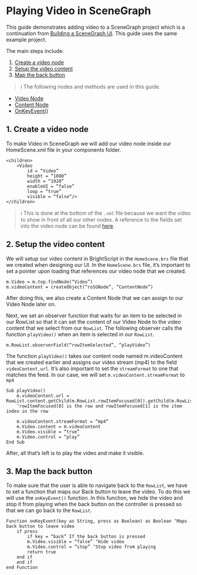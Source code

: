 # Playing Video in SceneGraph

This guide demonstrates adding video to a SceneGraph project which is a continuation from [Building a SceneGraph UI](/develop/channel-development/scenegraph-ui.md). This guide uses the same example project.

The main steps include:

1. [Create a video node](#1-create-a-video-node)
2. [Setup the video content](#2setup-the-video-content)
3. [Map the back button](#3-map-the-back-button)

> :information_source: The following nodes and methods are used in this guide.
* [Video Node](https://sdkdocs.roku.com/display/sdkdoc/Video)
* [Content Node](https://sdkdocs.roku.com/display/sdkdoc/ContentNode)
* [OnKeyEvent()](https://sdkdocs.roku.com/pages/viewpage.action?pageId=1608547)

## 1. Create a video node

To make Video in SceneGraph we will add our video node inside our HomeScene.xml file in your components folder.

```brightscript
<children>
    <Video
        id = “Video”
        height = “1080”
        width = “1920”
        enableUI = “false”
        loop = “true”
        visible = “false”/>
</children>
```

> :information_source: This is done at the bottom of the `.xml` file because we want the video to show in front of all our other nodes. A reference to the fields set into the video node can be found [here](https://sdkdocs.roku.com/display/sdkdoc/Video).

## 2. Setup the video content

We will setup our video content in BrightScript in the `HomeScene.brs` file that we created when designing our UI. In the `HomeScene.brs` file, it’s important to set a pointer upon loading that references our video node that we created.

```brightscript
m.Video = m.top.findNode(“Video”)
m.videoContent = createObject(“roSGNode”, “ContentNode”)
```

After doing this, we also create a Content Node that we can assign to our Video Node later on.

Next, we set an observer function that waits for an item to be selected in our RowList so that it can set the content of our Video Node to the video content that we select from our `RowList`. The following observer calls the function `playVideo()` when an item is selected in our `RowList`.

```brightscript
m.RowList.observerField(“rowItemSelected”, “playVideo”)
```

The function `playVideo()` takes our content node named m.videoContent that we created earlier and assigns our video stream (mp4) to the field `videoContent.url`. It’s also important to set the `streamFormat` to one that matches the feed. In our case, we will set `m.videoContent.streamFormat` to `mp4`

```brightscript
Sub playVideo()
    m.videoContent.url = RowList.content.getChild(m.RowList.rowItemFocused[0]).getChild(m.RowList.rowItemFocused[1].URL
    ‘rowItemFocused[0] is the row and rowItemFocused[1] is the item index in the row

    m.videoContent.streamFormat = “mp4”
    m.Video.content = m.videoContent
    m.Video.visible = “true”
    m.Video.control = “play”
End Sub
```

After, all that’s left is to play the video and make it visible.

## 3. Map the back button

To make sure that the user is able to navigate back to the `RowList`, we have to set a function that maps our Back button to leave the video. To do this we will use the `onKeyEvent()` function. In this function, we hide the video and stop it from playing when the back button on the controller is pressed so that we can go back to the `RowList`.

```brightscript
Function onKeyEvent(key as String, press as Boolean) as Boolean ‘Maps back button to leave video
    if press
    	if key = “back” If the back button is pressed
		m.Video.visible = “false” ‘Hide video
		m.Video.control = “stop” ‘Stop video from playing
		return true
	end if
    end if
end Function
```
